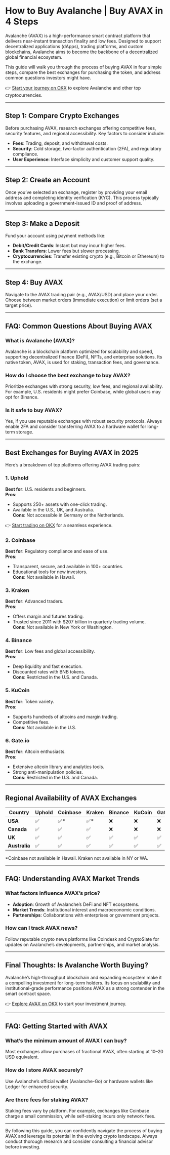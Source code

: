 # How to Buy Avalanche | Buy AVAX in 4 Steps  

Avalanche (AVAX) is a high-performance smart contract platform that delivers near-instant transaction finality and low fees. Designed to support decentralized applications (dApps), trading platforms, and custom blockchains, Avalanche aims to become the backbone of a decentralized global financial ecosystem.  

This guide will walk you through the process of buying AVAX in four simple steps, compare the best exchanges for purchasing the token, and address common questions investors might have.  

👉 [Start your journey on OKX](https://bit.ly/okx-bonus) to explore Avalanche and other top cryptocurrencies.  

---

## Step 1: Compare Crypto Exchanges  

Before purchasing AVAX, research exchanges offering competitive fees, security features, and regional accessibility. Key factors to consider include:  
- **Fees**: Trading, deposit, and withdrawal costs.  
- **Security**: Cold storage, two-factor authentication (2FA), and regulatory compliance.  
- **User Experience**: Interface simplicity and customer support quality.  

---

## Step 2: Create an Account  

Once you’ve selected an exchange, register by providing your email address and completing identity verification (KYC). This process typically involves uploading a government-issued ID and proof of address.  

---

## Step 3: Make a Deposit  

Fund your account using payment methods like:  
- **Debit/Credit Cards**: Instant but may incur higher fees.  
- **Bank Transfers**: Lower fees but slower processing.  
- **Cryptocurrencies**: Transfer existing crypto (e.g., Bitcoin or Ethereum) to the exchange.  

---

## Step 4: Buy AVAX  

Navigate to the AVAX trading pair (e.g., AVAX/USD) and place your order. Choose between market orders (immediate execution) or limit orders (set a target price).  

---

## FAQ: Common Questions About Buying AVAX  

### **What is Avalanche (AVAX)?**  
Avalanche is a blockchain platform optimized for scalability and speed, supporting decentralized finance (DeFi), NFTs, and enterprise solutions. Its native token, AVAX, is used for staking, transaction fees, and governance.  

### **How do I choose the best exchange to buy AVAX?**  
Prioritize exchanges with strong security, low fees, and regional availability. For example, U.S. residents might prefer Coinbase, while global users may opt for Binance.  

### **Is it safe to buy AVAX?**  
Yes, if you use reputable exchanges with robust security protocols. Always enable 2FA and consider transferring AVAX to a hardware wallet for long-term storage.  

---

## Best Exchanges for Buying AVAX in 2025  

Here’s a breakdown of top platforms offering AVAX trading pairs:  

### **1. Uphold**  
**Best for**: U.S. residents and beginners.  
**Pros**:  
- Supports 250+ assets with one-click trading.  
- Available in the U.S., UK, and Australia.  
**Cons**: Not accessible in Germany or the Netherlands.  

👉 [Start trading on OKX](https://bit.ly/okx-bonus) for a seamless experience.  

### **2. Coinbase**  
**Best for**: Regulatory compliance and ease of use.  
**Pros**:  
- Transparent, secure, and available in 100+ countries.  
- Educational tools for new investors.  
**Cons**: Not available in Hawaii.  

### **3. Kraken**  
**Best for**: Advanced traders.  
**Pros**:  
- Offers margin and futures trading.  
- Trusted since 2011 with $207 billion in quarterly trading volume.  
**Cons**: Not available in New York or Washington.  

### **4. Binance**  
**Best for**: Low fees and global accessibility.  
**Pros**:  
- Deep liquidity and fast execution.  
- Discounted rates with BNB tokens.  
**Cons**: Restricted in the U.S. and Canada.  

### **5. KuCoin**  
**Best for**: Token variety.  
**Pros**:  
- Supports hundreds of altcoins and margin trading.  
- Competitive fees.  
**Cons**: Not available in the U.S.  

### **6. Gate.io**  
**Best for**: Altcoin enthusiasts.  
**Pros**:  
- Extensive altcoin library and analytics tools.  
- Strong anti-manipulation policies.  
**Cons**: Restricted in the U.S. and Canada.  

---

## Regional Availability of AVAX Exchanges  

| Country       | Uphold | Coinbase | Kraken | Binance | KuCoin | Gate.io |  
|---------------|--------|----------|--------|---------|--------|---------|  
| **USA**       | ✅     | ✅*      | ✅*    | ❌      | ❌     | ❌      |  
| **Canada**    | ✅     | ✅       | ✅     | ❌      | ❌     | ❌      |  
| **UK**        | ✅     | ✅       | ✅     | ✅      | ✅     | ✅      |  
| **Australia** | ✅     | ✅       | ✅     | ✅      | ✅     | ✅      |  

*Coinbase not available in Hawaii. Kraken not available in NY or WA.  

---

## FAQ: Understanding AVAX Market Trends  

### **What factors influence AVAX’s price?**  
- **Adoption**: Growth of Avalanche’s DeFi and NFT ecosystems.  
- **Market Trends**: Institutional interest and macroeconomic conditions.  
- **Partnerships**: Collaborations with enterprises or government projects.  

### **How can I track AVAX news?**  
Follow reputable crypto news platforms like Coindesk and CryptoSlate for updates on Avalanche’s developments, partnerships, and market analysis.  

---

## Final Thoughts: Is Avalanche Worth Buying?  

Avalanche’s high-throughput blockchain and expanding ecosystem make it a compelling investment for long-term holders. Its focus on scalability and institutional-grade performance positions AVAX as a strong contender in the smart contract space.  

👉 [Explore AVAX on OKX](https://bit.ly/okx-bonus) to start your investment journey.  

---

## FAQ: Getting Started with AVAX  

### **What’s the minimum amount of AVAX I can buy?**  
Most exchanges allow purchases of fractional AVAX, often starting at $10–$20 USD equivalent.  

### **How do I store AVAX securely?**  
Use Avalanche’s official wallet (Avalanche-Go) or hardware wallets like Ledger for enhanced security.  

### **Are there fees for staking AVAX?**  
Staking fees vary by platform. For example, exchanges like Coinbase charge a small commission, while self-staking incurs only network fees.  

---

By following this guide, you can confidently navigate the process of buying AVAX and leverage its potential in the evolving crypto landscape. Always conduct thorough research and consider consulting a financial advisor before investing.